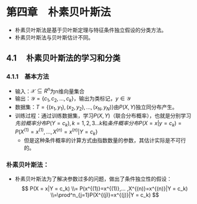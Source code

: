 # 第四章&emsp;朴素贝叶斯法
* 朴素贝叶斯法是基于贝叶斯定理与特征条件独立假设的分类方法。
* 朴素贝叶斯法与贝叶斯估计不同。
## 4.1 &emsp;朴素贝叶斯法的学习和分类
### 4.1.1&emsp;基本方法
* 输入：$\mathcal{X} \subseteq R^n$为n维向量集合
* 输出：$\mathcal{Y} = \{c_1,c_2,...,c_k\}$，输出为类标记，$y\in \mathcal{Y}$
* 数据集：$T = \{(x_1,y_1),(x_2,y_2),...,(x_N,y_N)\}$由$P(X,Y)$独立同分布产生。
* 训练过程：通过训练数据集，学习$P(X,Y)$（联合分布概率），也就是分别学习$先验概率分布P(Y = c_k),k = 1,2,3...k$和$条件概率分布P(X =x|y = c_k) = P(X^{(1)}=x^{(1)},...,X^{(n)} = x^{(n)}|Y =c_k\}$
  * 但是这种条件概率的计算方式由指数数量的参数，其估计实际是不可行的。
###  朴素贝叶斯法：
* 朴素贝叶斯法为了解决参数过多的问题，做出了条件独立性的假设：
$$
P(X = x|Y = c_k) \\= P(x^{(1)}=x^{(1)},... ,X^{(n)}=x^{(n)}|Y = c_k)
\\=\prod^n_{j=1}P(X^{(j)}=x^{(j)}|Y = c_k)
$$
